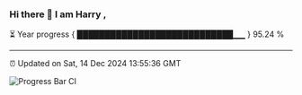 ### Hi there 👋 I am Harry , 

⏳ Year progress { ████████████████████████████▁▁ } 95.24 %

---

⏰ Updated on Sat, 14 Dec 2024 13:55:36 GMT

![Progress Bar CI](https://github.com/duykhang68/duykhang68/workflows/Progress%20Bar%20CI/badge.svg)
